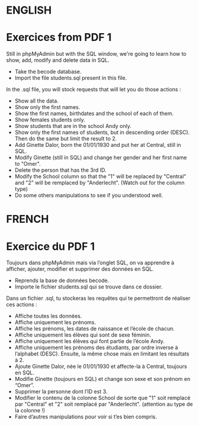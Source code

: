 # ENGLISH

# Exercices from PDF 1

Still in phpMyAdmin but with the SQL window, we're going to learn how to show, add, modify and delete 
data in SQL.

- Take the becode database.
- Import the file students.sql present in this file.

In the .sql file, you will stock requests that will let you do those actions : 

- Show all the data.
- Show only the first names.
- Show the first names, birthdates and the school of each of them.
- Show females students only.
- Show students that are in the school Andy only.
- Show only the first names of students, but in descending order (DESC). Then do the same but limit the result to 2.
- Add Ginette Dalor, born the 01/01/1930 and put her at Central, still in SQL.
- Modify Ginette (still in SQL) and change her gender and her first name to "Omer".
- Delete the person that has the 3rd ID.
- Modify the School column so that the "1" will be replaced by "Central" and "2" will be remplaced by "Anderlecht". (Watch out for the column type)
- Do some others manipulations to see if you understood well.

# FRENCH

# Exercice du PDF 1

Toujours dans phpMyAdmin mais via l’onglet SQL, on va apprendre à afficher, ajouter,
modifier et supprimer des données en SQL.

- Reprends la base de données becode.
- Importe le fichier students.sql qui se trouve dans ce dossier.

Dans un fichier .sql, tu stockeras les requêtes qui te permettront de réaliser ces actions :

- Affiche toutes les données.
- Affiche uniquement les prénoms.
- Affiche les prénoms, les dates de naissance et l’école de chacun.
- Affiche uniquement les élèves qui sont de sexe féminin.
- Affiche uniquement les élèves qui font partie de l’école Andy.
- Affiche uniquement les prénoms des étudiants, par ordre inverse à l’alphabet
(DESC). Ensuite, la même chose mais en limitant les résultats à 2.
- Ajoute Ginette Dalor, née le 01/01/1930 et affecte-la à Central, toujours en
SQL.
- Modifie Ginette (toujours en SQL) et change son sexe et son prénom en “Omer”.
- Supprimer la personne dont l’ID est 3.
- Modifier le contenu de la colonne School de sorte que "1" soit remplacé par "Central" et "2" soit remplacé par "Anderlecht". (attention au type de la colonne !)
- Faire d’autres manipulations pour voir si t’es bien compris.
